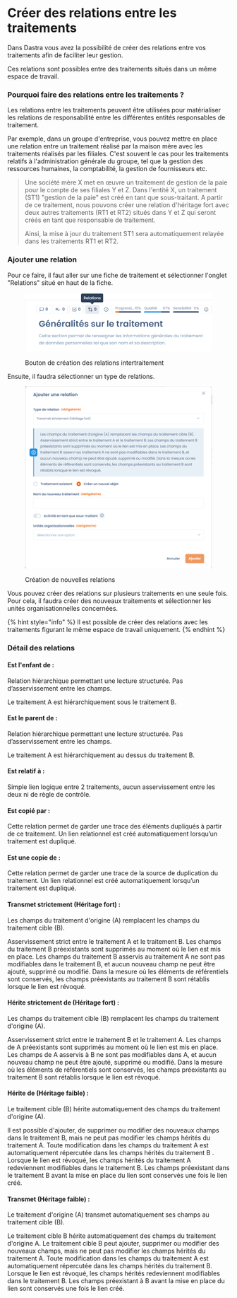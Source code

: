 # Créer des relations entre les traitements

Dans Dastra vous avez la possibilité de créer des relations entre vos traitements afin de faciliter leur gestion.

Ces relations sont possibles entre des traitements situés dans un même espace de travail.

### Pourquoi faire des relations entre les traitements ?

Les relations entre les traitements peuvent être utilisées pour matérialiser les relations de responsabilité entre les différentes entités responsables de traitement.&#x20;

Par exemple, dans un groupe d'entreprise, vous pouvez mettre en place une relation entre un traitement réalisé par la maison mère avec les traitements réalisés par les filiales. C'est souvent le cas pour les traitements relatifs à l'administration générale du groupe, tel que la gestion des ressources humaines, la comptabilité, la gestion de fournisseurs etc.&#x20;

> Une société mère X met en œuvre un traitement de gestion de la paie pour le compte de ses filiales Y et Z. Dans l'entité X, un traitement (ST1) "gestion de la paie" est créé en tant que sous-traitant. A partir de ce traitement, nous pouvons créer une relation d'héritage fort avec deux autres traitements (RT1 et RT2) situés dans Y et Z qui seront créés en tant que responsable de traitement.&#x20;
>
> Ainsi, la mise à jour du traitement ST1 sera automatiquement relayée dans les traitements RT1 et RT2.&#x20;

### Ajouter une relation

Pour ce faire, il faut aller sur une fiche de traitement et sélectionner l'onglet "Relations" situé en haut de la fiche.

<figure><img src="../../.gitbook/assets/image (1) (1) (1) (1) (1) (1).png" alt=""><figcaption><p>Bouton de création des relations intertraitement</p></figcaption></figure>



Ensuite, il faudra sélectionner un type de relations.

<figure><img src="../../.gitbook/assets/image (1) (1) (1) (1) (1) (1) (1).png" alt=""><figcaption><p>Création de nouvelles relations</p></figcaption></figure>

Vous pouvez créer des relations sur plusieurs traitements en une seule fois. Pour cela, il faudra créer des nouveaux traitements et sélectionner les unités organisationnelles concernées.

{% hint style="info" %}
Il est possible de créer des relations avec les traitements figurant le même espace de travail uniquement.&#x20;
{% endhint %}

### Détail des relations

#### Est l'enfant de :&#x20;

Relation hiérarchique permettant une lecture structurée. Pas d’asservissement entre les champs.

Le traitement A est hiérarchiquement sous le traitement B.

#### Est le parent de :&#x20;

Relation hiérarchique permettant une lecture structurée. Pas d’asservissement entre les champs.

Le traitement A est hiérarchiquement au dessus du traitement B.

#### Est relatif à :&#x20;

Simple lien logique entre 2 traitements, aucun asservissement entre les deux ni de règle de contrôle.&#x20;

#### Est copié par :

Cette relation permet de garder une trace des éléments dupliqués à partir de ce traitement. Un lien relationnel est créé automatiquement lorsqu’un traitement est dupliqué.&#x20;

#### Est une copie de :&#x20;

Cette relation permet de garder une trace de la source de duplication du traitement. Un lien relationnel est créé automatiquement lorsqu’un traitement est dupliqué.&#x20;

#### Transmet strictement (Héritage fort) :

Les champs du traitement d'origine (A) remplacent les champs du traitement cible (B).&#x20;

Asservissement strict entre le traitement A et le traitement B. Les champs du traitement B préexistants sont supprimés au moment où le lien est mis en place. Les champs du traitement B asservis au traitement A ne sont pas modifiables dans le traitement B, et aucun nouveau champ ne peut être ajouté, supprimé ou modifié. Dans la mesure où les éléments de référentiels sont conservés, les champs préexistants au traitement B sont rétablis lorsque le lien est révoqué.

#### Hérite strictement de (Héritage fort) :&#x20;

Les champs du traitement cible (B) remplacent les champs du traitement d'origine (A).&#x20;

Asservissement strict entre le traitement B et le traitement A. Les champs de A préexistants sont supprimés au moment où le lien est mis en place. Les champs de A asservis à B ne sont pas modifiables dans A, et aucun nouveau champ ne peut être ajouté, supprimé ou modifié. Dans la mesure où les éléments de référentiels sont conservés, les champs préexistants au traitement B sont rétablis lorsque le lien est révoqué.

#### Hérite de (Héritage faible) :&#x20;

Le traitement cible (B) hérite automatiquement des champs du traitement d'origine (A).&#x20;

Il est possible d'ajouter, de supprimer ou modifier des nouveaux champs dans le traitement B, mais ne peut pas modifier les champs hérités du traitement A. Toute modification dans les champs du traitement A est automatiquement répercutée dans les champs hérités du traitement B . Lorsque le lien est révoqué, les champs hérités du traitement A redeviennent modifiables dans le traitement B. Les champs préexistant dans le traitement B avant la mise en place du lien sont conservés une fois le lien créé.

#### Transmet (Héritage faible) :&#x20;

Le traitement d'origine (A) transmet automatiquement ses champs au traitement cible (B).&#x20;

Le traitement cible B hérite automatiquement des champs du traitement d'origine A. Le traitement cible B peut ajouter, supprimer ou modifier des nouveaux champs, mais ne peut pas modifier les champs hérités du traitement A. Toute modification dans les champs du traitement A est automatiquement répercutée dans les champs hérités du traitement B. Lorsque le lien est révoqué, les champs hérités redeviennent modifiables dans le traitement B. Les champs préexistant à B avant la mise en place du lien sont conservés une fois le lien créé.

